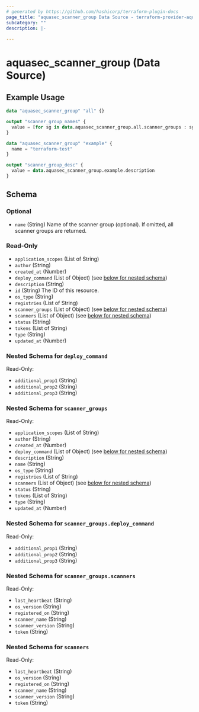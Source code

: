 ```yaml
---
# generated by https://github.com/hashicorp/terraform-plugin-docs
page_title: "aquasec_scanner_group Data Source - terraform-provider-aquasec"
subcategory: ""
description: |-
  
---
```


# aquasec_scanner_group (Data Source)



## Example Usage

```terraform
data "aquasec_scanner_group" "all" {}

output "scanner_group_names" {
  value = [for sg in data.aquasec_scanner_group.all.scanner_groups : sg.name]
}

data "aquasec_scanner_group" "example" {
  name = "terraform-test"
}

output "scanner_group_desc" {
  value = data.aquasec_scanner_group.example.description
}
```

<!-- schema generated by tfplugindocs -->
## Schema

### Optional

- `name` (String) Name of the scanner group (optional). If omitted, all scanner groups are returned.

### Read-Only

- `application_scopes` (List of String)
- `author` (String)
- `created_at` (Number)
- `deploy_command` (List of Object) (see [below for nested schema](#nestedatt--deploy_command))
- `description` (String)
- `id` (String) The ID of this resource.
- `os_type` (String)
- `registries` (List of String)
- `scanner_groups` (List of Object) (see [below for nested schema](#nestedatt--scanner_groups))
- `scanners` (List of Object) (see [below for nested schema](#nestedatt--scanners))
- `status` (String)
- `tokens` (List of String)
- `type` (String)
- `updated_at` (Number)

<a id="nestedatt--deploy_command"></a>
### Nested Schema for `deploy_command`

Read-Only:

- `additional_prop1` (String)
- `additional_prop2` (String)
- `additional_prop3` (String)


<a id="nestedatt--scanner_groups"></a>
### Nested Schema for `scanner_groups`

Read-Only:

- `application_scopes` (List of String)
- `author` (String)
- `created_at` (Number)
- `deploy_command` (List of Object) (see [below for nested schema](#nestedobjatt--scanner_groups--deploy_command))
- `description` (String)
- `name` (String)
- `os_type` (String)
- `registries` (List of String)
- `scanners` (List of Object) (see [below for nested schema](#nestedobjatt--scanner_groups--scanners))
- `status` (String)
- `tokens` (List of String)
- `type` (String)
- `updated_at` (Number)

<a id="nestedobjatt--scanner_groups--deploy_command"></a>
### Nested Schema for `scanner_groups.deploy_command`

Read-Only:

- `additional_prop1` (String)
- `additional_prop2` (String)
- `additional_prop3` (String)


<a id="nestedobjatt--scanner_groups--scanners"></a>
### Nested Schema for `scanner_groups.scanners`

Read-Only:

- `last_heartbeat` (String)
- `os_version` (String)
- `registered_on` (String)
- `scanner_name` (String)
- `scanner_version` (String)
- `token` (String)



<a id="nestedatt--scanners"></a>
### Nested Schema for `scanners`

Read-Only:

- `last_heartbeat` (String)
- `os_version` (String)
- `registered_on` (String)
- `scanner_name` (String)
- `scanner_version` (String)
- `token` (String)


